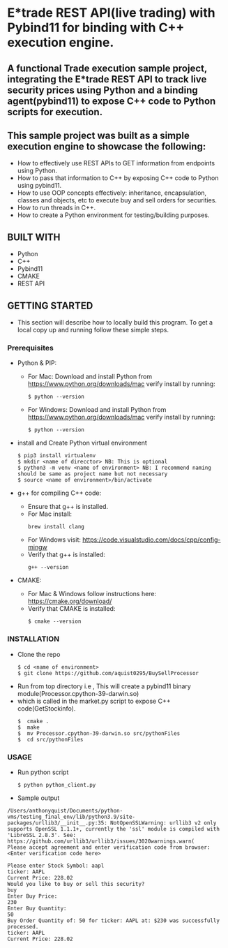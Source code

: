 # E*trade REST API(live trading) with Pybind11 for binding with C++ execution engine.

## A functional Trade execution sample project, integrating the E*trade REST API to track live security prices using Python and a binding agent(pybind11) to expose C++ code to Python scripts for execution.

## This sample project was built as a simple execution engine to showcase the following:
* How to effectively use REST APIs to GET information from endpoints using Python.
* How to pass that information to C++ by exposing C++ code to Python using pybind11.
* How to use OOP concepts effectively: inheritance, encapsulation, classes and objects, etc to execute buy and sell orders for securities.
* How to run threads in C++.
* How to create a Python environment for testing/building purposes.

## BUILT WITH
* Python
* C++
* Pybind11
* CMAKE
* REST API

## GETTING STARTED
* This section will describe how to locally build this program. To get a local copy up and running follow these simple steps.

### Prerequisites
* Python & PIP:
    * For Mac: Download and install Python from https://www.python.org/downloads/mac verify install by running:
      ```
      $ python --version
      ```              
    * For Windows: Download and install Python from https://www.python.org/downloads/mac verify install by running:
       ```
      $ python --version
       ```      

* install and Create Python virtual environment
  ```
  $ pip3 install virtualenv
  $ mkdir <name of direcctor> NB: This is optional
  $ python3 -m venv <name of environment> NB: I recommend naming should be same as project name but not necessary 
  $ source <name of environment>/bin/activate
  ```
       
* g++ for compiling C++ code:
    * Ensure that g++ is installed.
    * For Mac install:
      ```
      brew install clang
      ```
    * For Windows visit: https://code.visualstudio.com/docs/cpp/config-mingw
    * Verify that g++ is installed:
      ```
      g++ --version
      ```

* CMAKE:
    * For Mac & Windows follow instructions here: https://cmake.org/download/
    * Verify that CMAKE is installed:
      ```
      $ cmake --version
      ```      

### INSTALLATION
* Clone the repo
  ```
  $ cd <name of environment>
  $ git clone https://github.com/aquist0295/BuySellProcessor
  ```
* Run from top directory i.e </BuySellProcessor>, This will create a pybind11 binary module(Processor.cpython-39-darwin.so)
* which is called in the market.py script to expose C++ code(GetStockinfo).
  ```
  $  cmake .
  $  make
  $  mv Processor.cpython-39-darwin.so src/pythonFiles
  $  cd src/pythonFiles
  ```
### USAGE
  * Run python script
    ```
    $ python python_client.py
    ```
  * Sample output
 ```
 /Users/anthonyquist/Documents/python-vms/testing_final_env/lib/python3.9/site-packages/urllib3/__init__.py:35: NotOpenSSLWarning: urllib3 v2 only supports OpenSSL 1.1.1+, currently the 'ssl' module is compiled with 'LibreSSL 2.8.3'. See: https://github.com/urllib3/urllib3/issues/3020warnings.warn(
Please accept agreement and enter verification code from browser: <Enter verification code here>

Please enter Stock Symbol: aapl
ticker: AAPL
Current Price: 228.02
Would you like to buy or sell this security?
buy
Enter Buy Price:
230
Enter Buy Quantity:
50
Buy Order Quantity of: 50 for ticker: AAPL at: $230 was successfully processed.
ticker: AAPL
Current Price: 228.02

```   
  
